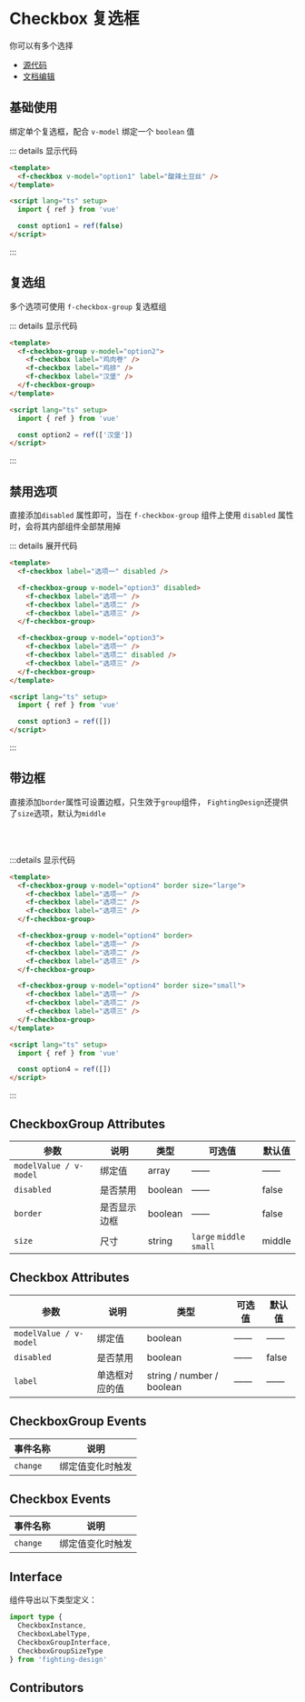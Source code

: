 # Checkbox 复选框

你可以有多个选择

- [源代码](https://github.com/FightingDesign/fighting-design/tree/master/packages/fighting-design/radio)
- [文档编辑](https://github.com/FightingDesign/fighting-design/blob/master/docs/docs/components/radio.md)

## 基础使用

绑定单个复选框，配合 `v-model` 绑定一个 `boolean` 值

<f-checkbox v-model="option1" label="酸辣土豆丝" />

::: details 显示代码

```html
<template>
  <f-checkbox v-model="option1" label="酸辣土豆丝" />
</template>

<script lang="ts" setup>
  import { ref } from 'vue'

  const option1 = ref(false)
</script>
```

:::

## 复选组

多个选项可使用 `f-checkbox-group` 复选框组

<f-checkbox-group v-model="option2">
  <f-checkbox label="鸡肉卷" />
  <f-checkbox label="鸡排" />
  <f-checkbox label="汉堡" />
</f-checkbox-group>

::: details 显示代码

```html
<template>
  <f-checkbox-group v-model="option2">
    <f-checkbox label="鸡肉卷" />
    <f-checkbox label="鸡排" />
    <f-checkbox label="汉堡" />
  </f-checkbox-group>
</template>

<script lang="ts" setup>
  import { ref } from 'vue'

  const option2 = ref(['汉堡'])
</script>
```

:::

## 禁用选项

直接添加`disabled` 属性即可，当在 `f-checkbox-group` 组件上使用 `disabled` 属性时，会将其内部组件全部禁用掉

<f-checkbox label="选项一" disabled />

<f-checkbox-group v-model="option3" disabled>
<f-checkbox label="选项一"/>
<f-checkbox label="选项二"/>
<f-checkbox label="选项三"/>
</f-checkbox-group>

<f-checkbox-group v-model="option3">
  <f-checkbox label="选项一"/>
  <f-checkbox label="选项二" disabled/>
  <f-checkbox label="选项三"/>
</f-checkbox-group>

::: details 展开代码

```html
<template>
  <f-checkbox label="选项一" disabled />

  <f-checkbox-group v-model="option3" disabled>
    <f-checkbox label="选项一" />
    <f-checkbox label="选项二" />
    <f-checkbox label="选项三" />
  </f-checkbox-group>

  <f-checkbox-group v-model="option3">
    <f-checkbox label="选项一" />
    <f-checkbox label="选项二" disabled />
    <f-checkbox label="选项三" />
  </f-checkbox-group>
</template>

<script lang="ts" setup>
  import { ref } from 'vue'

  const option3 = ref([])
</script>
```

:::

## 带边框

直接添加`border`属性可设置边框，只生效于`group`组件，
`FightingDesign`还提供了`size`选项，默认为`middle`

<f-checkbox-group v-model="option4" border size="large">
  <f-checkbox label="选项一" />
  <f-checkbox label="选项二" />
  <f-checkbox label="选项三" />
</f-checkbox-group>

<br />

<f-checkbox-group v-model="option4" border>
  <f-checkbox label="选项一" />
  <f-checkbox label="选项二" />
  <f-checkbox label="选项三" />
</f-checkbox-group>

<br />

<f-checkbox-group v-model="option4" border size="small">
  <f-checkbox label="选项一" />
  <f-checkbox label="选项二" />
  <f-checkbox label="选项三" />
</f-checkbox-group>

:::details 显示代码

```html
<template>
  <f-checkbox-group v-model="option4" border size="large">
    <f-checkbox label="选项一" />
    <f-checkbox label="选项二" />
    <f-checkbox label="选项三" />
  </f-checkbox-group>

  <f-checkbox-group v-model="option4" border>
    <f-checkbox label="选项一" />
    <f-checkbox label="选项二" />
    <f-checkbox label="选项三" />
  </f-checkbox-group>

  <f-checkbox-group v-model="option4" border size="small">
    <f-checkbox label="选项一" />
    <f-checkbox label="选项二" />
    <f-checkbox label="选项三" />
  </f-checkbox-group>
</template>

<script lang="ts" setup>
  import { ref } from 'vue'

  const option4 = ref([])
</script>
```

:::

## CheckboxGroup Attributes

| 参数                   | 说明         | 类型    | 可选值                   | 默认值 |
| ---------------------- | ------------ | ------- | ------------------------ | ------ |
| `modelValue / v-model` | 绑定值       | array   | ——                       | ——     |
| `disabled`             | 是否禁用     | boolean | ——                       | false  |
| `border`               | 是否显示边框 | boolean | ——                       | false  |
| `size`                 | 尺寸         | string  | `large` `middle` `small` | middle |

## Checkbox Attributes

| 参数                   | 说明           | 类型                      | 可选值 | 默认值 |
| ---------------------- | -------------- | ------------------------- | ------ | ------ |
| `modelValue / v-model` | 绑定值         | boolean                   | ——     | ——     |
| `disabled`             | 是否禁用       | boolean                   | ——     | false  |
| `label`                | 单选框对应的值 | string / number / boolean | ——     | ——     |

## CheckboxGroup Events

| 事件名称 | 说明             |
| -------- | ---------------- |
| `change` | 绑定值变化时触发 |

## Checkbox Events

| 事件名称 | 说明             |
| -------- | ---------------- |
| `change` | 绑定值变化时触发 |

## Interface

组件导出以下类型定义：

```ts
import type {
  CheckboxInstance,
  CheckboxLabelType,
  CheckboxGroupInterface,
  CheckboxGroupSizeType
} from 'fighting-design'
```

## Contributors

<a href="https://github.com/Tyh2001" target="_blank">
  <f-avatar round src="https://avatars.githubusercontent.com/u/73180970?v=4" />
</a>

<a href="https://github.com/laine001" target="_blank">
  <f-avatar round src="https://avatars.githubusercontent.com/u/40457081?v=4" />
</a>

<script lang="ts" setup>
import { ref } from 'vue'
const option1 = ref(false)
const option2 = ref([])
const option3 = ref([])
const option4 = ref([])
</script>
